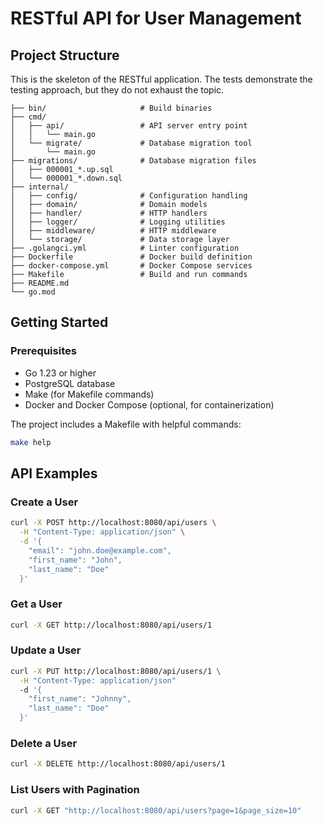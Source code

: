 # RESTful API for User Management

## Project Structure

This is the skeleton of the RESTful application. The tests demonstrate the testing approach, but they do not exhaust the topic.

```
├── bin/                     # Build binaries
├── cmd/
│   ├── api/                 # API server entry point
│   │   └── main.go
│   └── migrate/             # Database migration tool
│       └── main.go
├── migrations/              # Database migration files
│   ├── 000001_*.up.sql
│   └── 000001_*.down.sql
├── internal/
│   ├── config/              # Configuration handling
│   ├── domain/              # Domain models
│   ├── handler/             # HTTP handlers
│   ├── logger/              # Logging utilities
│   ├── middleware/          # HTTP middleware
│   └── storage/             # Data storage layer
├── .golangci.yml            # Linter configuration
├── Dockerfile               # Docker build definition
├── docker-compose.yml       # Docker Compose services
├── Makefile                 # Build and run commands
├── README.md
└── go.mod
```

## Getting Started

### Prerequisites

- Go 1.23 or higher
- PostgreSQL database
- Make (for Makefile commands)
- Docker and Docker Compose (optional, for containerization)

The project includes a Makefile with helpful commands:
```bash
make help
```

## API Examples

### Create a User

```bash
curl -X POST http://localhost:8080/api/users \
  -H "Content-Type: application/json" \
  -d '{
    "email": "john.doe@example.com",
    "first_name": "John",
    "last_name": "Doe"
  }'
```

### Get a User

```bash
curl -X GET http://localhost:8080/api/users/1
```

### Update a User

```bash
curl -X PUT http://localhost:8080/api/users/1 \
  -H "Content-Type: application/json"
  -d '{
    "first_name": "Johnny",
    "last_name": "Doe"
  }'
```

### Delete a User

```bash
curl -X DELETE http://localhost:8080/api/users/1
```

### List Users with Pagination

```bash
curl -X GET "http://localhost:8080/api/users?page=1&page_size=10"
```

